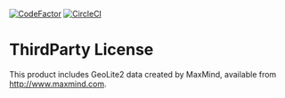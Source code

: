 [![CodeFactor](https://www.codefactor.io/repository/github/mempler/sora/badge)](https://www.codefactor.io/repository/github/mempler/sora)
[![CircleCI](https://circleci.com/gh/Mempler/Sora.svg?style=svg)](https://circleci.com/gh/Mempler/Sora)

# ThirdParty License
This product includes GeoLite2 data created by MaxMind, available from
<a href="http://www.maxmind.com">http://www.maxmind.com</a>.
